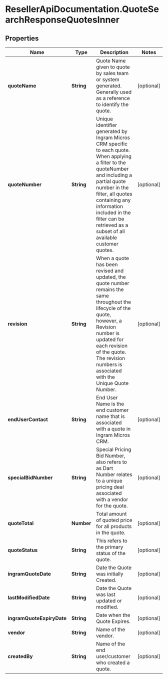 # ResellerApiDocumentation.QuoteSearchResponseQuotesInner

## Properties

Name | Type | Description | Notes
------------ | ------------- | ------------- | -------------
**quoteName** | **String** | Quote Name given to quote by sales team or system generated.  Generally used as a reference to identify the quote. | [optional] 
**quoteNumber** | **String** | Unique identifier generated by Ingram Micros CRM specific to each quote.  When applying a filter to the quoteNumber and including a partial quote number in the filter, all quotes containing any information included in the filter can be retrieved as a subset of all available customer quotes. | [optional] 
**revision** | **String** | When a quote has been revised and updated, the quote number remains the same throughout the lifecycle of the quote, however, a Revision number is updated for each revision of the quote.  The revision numbers is associated with the Unique Quote Number. | [optional] 
**endUserContact** | **String** | End User Name is the end customer name that is associated with a quote in Ingram Micros CRM. | [optional] 
**specialBidNumber** | **String** | Special Pricing Bid Number, also refers to as Dart Number relates to a unique pricing deal associated with a vendor for the quote. | [optional] 
**quoteTotal** | **Number** | Total amount of quoted price for all products in the quote. | [optional] 
**quoteStatus** | **String** | This refers to the primary status of the quote. | [optional] 
**ingramQuoteDate** | **String** | Date the Quote was initially Created. | [optional] 
**lastModifiedDate** | **String** | Date the Quote was last updated or modified. | [optional] 
**ingramQuoteExpiryDate** | **String** | Date when the Quote Expires. | [optional] 
**vendor** | **String** | Name of the vendor. | [optional] 
**createdBy** | **String** | Name of the end user/customer who created a quote. | [optional] 


